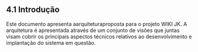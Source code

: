 ## 4.1 Introdução

Este documento apresenta aarquiteturaproposta para o projeto WIKI JK. A arquitetura é apresentada através de um conjunto de visões que juntas visam cobrir os principais aspectos técnicos relativos ao desenvolvimento e implantação do sistema em questão.

